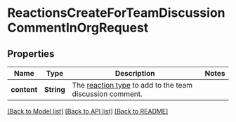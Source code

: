 # ReactionsCreateForTeamDiscussionCommentInOrgRequest

## Properties

Name | Type | Description | Notes
------------ | ------------- | ------------- | -------------
**content** | **String** | The [reaction type](https://docs.github.com/rest/reactions/reactions#about-reactions) to add to the team discussion comment. | 

[[Back to Model list]](../README.md#documentation-for-models) [[Back to API list]](../README.md#documentation-for-api-endpoints) [[Back to README]](../README.md)


